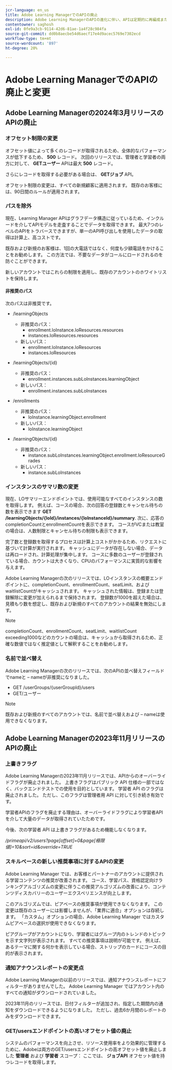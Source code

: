 ```yaml
---
jcr-language: en_us
title: Adobe Learning ManagerでのAPIの廃止
description: Adobe Learning ManagerのAPIの進化に伴い、APIは定期的に再編成またはアップグレードされます。 APIが進化すると、古いAPIは廃止され、最終的に削除されます。 このページでは、非推奨のAPIバージョンから新しく安定したバージョンに移行する際に知っておく必要がある情報を記載しています。
contentowner: saghosh
exl-id: 0fe9a3cb-9114-42d6-81ae-1a4f28c984fa
source-git-commit: dd0b8aecbe54d6aecf17e4d9acec5769e7302ecd
workflow-type: tm+mt
source-wordcount: '897'
ht-degree: 20%

---
```


# Adobe Learning ManagerでのAPIの廃止と変更

## Adobe Learning Managerの2024年3月リリースのAPIの廃止

<!-- ### Changes in Rate Limits

With the next release of Adobe Learning Manager, we're restructuring API rate limits for new accounts. For existing accounts, only the Admin APIs will be rate-limited. After 90 days (about 3 months), we will restructure rate limits for all APIs, but existing accounts will be whitelisted according to current usage. Existing accounts need to revisit their learner API usage. 

For new accounts, if they want to increase the rate limits, they must contact the Customer Success team of ALM. 

#### Which APIs will be rate limited 

For new accounts, all Admin, Learner, and Search APIs will have rate limits and burst enforced.  

The API burst rate or burst limit refers to the maximum number of requests allowed to be made to an API in a short burst within a limited timeframe. 

The following table lists the rate and burst limits for the APIs.

<table>
    <tr>
        <th>API</th>
        <th>Number of requests-RPM</th>
        <th>Number of requests-Burst</th>
    </tr>
    <tr>
        <td>Admin</td>
        <td>5</td>
        <td>5</td>
    </tr>
    <tr>
        <td>Learner</td>
        <td>20</td>
        <td>5</td>
    </tr>
    <tr>
        <td>Search</td>
        <td>50</td>
        <td>5</td>
    </tr>
</table>
-->

### オフセット制限の変更

オフセット値によって多くのレコードが取得されるため、全体的なパフォーマンスが低下するため、 **500** レコード。 次回のリリースでは、管理者と学習者の両方に対して、 **GETユーザー** APIは最大 **500** レコード。

さらにレコードを取得する必要がある場合は、 **GETジョブ** API。

オフセット制限の変更は、すべての新規顧客に適用されます。 既存のお客様には、90日間のルールが適用されます。

### パスを除外

現在、Learning Manager APIはグラフデータ構造に従っているため、インクルードを介してAPIモデルを走査することでデータを取得できます。 最大7つのレベルのAPIをトラバースできますが、単一のAPI呼び出しを使用したデータの取得は計算上、高コストです。

既存および新規のお客様は、1回の大電話ではなく、何度も少額電話をかけることをお勧めします。 この方法では、不要なデータがコールにロードされるのを防ぐことができます。

新しいアカウントではこれらの制限を適用し、既存のアカウントのホワイトリストを保持します。

#### 非推奨のパス

次のパスは非推奨です。

* /learningObjects
   * 非推奨のパス：
      * enrollment.loInstance.loResources.resources
      * instances.loResources.resources
   * 新しいパス：
      * enrollment.loInstance.loResources
      * instances.loResources

* /learningObjects/{id}
   * 非推奨のパス：
      * enrollment.instances.subLoInstances.learningObject
   * 新しいパス：
      * enrollment.instances.subLoInstances

* /enrollments
   * 非推奨のパス：
      * loInstance.learningObject.enrollment
   * 新しいパス：
      * loInstance.learningObject

* /learningObjects/{id}
   * 非推奨のパス：
      * instance.subLoInstances.learningObject.enrollment.loResourceGrades
   * 新しいパス：
      * instance.subLoInstances

### インスタンスのサマリ数の変更

現在、LOサマリーエンドポイントでは、使用可能なすべてのインスタンスの数を取得します。 例えば、コースの場合、次の回答の登録数とキャンセル待ちの数を表示できます **GET /learningObjects/{loId}/instances/{loInstanceId}/summary**. 次に、応答のcompletionCountとenrollmentCountを表示できます。 コースがVCまたは教室の場合は、人数制限とキャンセル待ちの制限も表示できます。

完了数と登録数を取得するプロセスは計算上コストがかかるため、リクエストに基づいて計算が実行されます。 キャッシュにデータが存在しない場合、データは再ロードされ、計算処理が集中します。 コースに多数のユーザーが登録されている場合、カウントは大きくなり、CPUのパフォーマンスに実質的な影響を与えます。

Adobe Learning Managerの次のリリースでは、LOインスタンスの概要エンドポイントに、completionCount、enrollmentCount、seatLimit、およびwaitlistCountがキャッシュされます。 キャッシュされた情報は、登録または登録解除に変更が加えられるまで保持されます。 登録数が1000を超えた場合は、見積もり数を想定し、既存および新規のすべてのアカウントの結果を無効にします。

>[!NOTE]
>
>completionCount、enrollmentCount、seatLimit、waitlistCount exceeding1000などのカウントの場合は、キャッシュから取得されるため、正確な数値ではなく推定値として解釈することをお勧めします。

### 名前で並べ替え

Adobe Learning Managerの次のリリースでは、次のAPIの並べ替えフィールドでnameと – nameが非推奨になりました。

* GET /userGroups/{userGroupId}/users
* GET/ユーザー

>[!NOTE]
>
>既存および新規のすべてのアカウントでは、名前で並べ替えおよび – nameは使用できなくなります。


## Adobe Learning Managerの2023年11月リリースのAPIの廃止

### 上書きフラグ

Adobe Learning Managerの2023年11月リリースでは、APIからのオーバーライドフラグが廃止されました。 上書きフラグはパブリック API 仕様の一部ではなく、バックエンドテストでの使用を目的としています。 学習者 API のフラグは廃止されました。 ただし、このフラグは管理者用 API に対して引き続き有効です。

学習者APIのフラグを廃止する理由は、オーバーライドフラグにより学習者APIを介して大量のデータが取得されていたためです。

今後、次の学習者 API は上書きフラグがあるため機能しなくなります。

_/primeapi/v2/users?page[offset]=0&amp;page[極限値]=10&amp;sort=id&amp;override=TRUE_

### スキルベースの新しい推奨事項に対するAPIの変更

Adobe Learning Manager では、お客様とパートナーのアカウントに提供される学習コンテンツの推奨が改善されます。 コース、学習パス、資格認定向けランキングアルゴリズムの変更に伴うこの推奨アルゴリズムの改善により、コンテンツディスカバリーのユーザーエクスペリエンスが向上します。

このアルゴリズムでは、ピアベースの推奨事項が使用できなくなります。 この変更は既存のユーザーには影響しませんが、「業界に適合」オプションは存続します。 「カスタム」オプションの場合、Adobe Learning Manager ではカスタムピアベースの選択が使用できなくなります。

ピアグループがアカウントになり、学習者にはグループ内のトレンドのトピックを示す文字列が表示されます。 すべての推奨事項は説明が可能です。 例えば、あるテーマに関する何かを表示している場合、ストリップのカードにコースの目的が表示されます。

### 通知アナウンスレポートの変更点

Adobe Learning Managerの以前のリリースでは、通知アナウンスレポートにフィルターがありませんでした。 Adobe Learning Manager ではアカウント内のすべての通知がダウンロードされていました。

2023年11月のリリースでは、日付フィルターが追加され、指定した期間内の通知をダウンロードできるようになりました。  ただし、過去6か月間のレポートのみをダウンロードできます。

### GET/usersエンドポイントの高いオフセット値の廃止

システムのパフォーマンスを向上させ、リソース使用率をより効果的に管理するために、Adobeは両方のGET/usersエンドポイントの高オフセット値を廃止しました **管理者** および **学習者** スコープ： ここでは、 **ジョブAPI** オフセット値を持つレコードを取得します。

